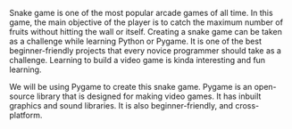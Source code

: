 Snake game is one of the most popular arcade games of all time. In this game, the main objective of the player is to catch the maximum number of fruits without hitting the wall or itself. Creating a snake game can be taken as a challenge while learning Python or Pygame. It is one of the best beginner-friendly projects that every novice programmer should take as a challenge. Learning to build a video game is kinda interesting and fun learning. 

We will be using Pygame to create this snake game. Pygame is an open-source library that is designed for making video games. It has inbuilt graphics and sound libraries. It is also beginner-friendly, and cross-platform. 
